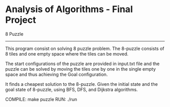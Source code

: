 # Analysis of Algorithms - Final Project
8 Puzzle
***************************************
This program consist on solving 8 puzzle problem. The 8-puzzle consists of 8 tiles and one empty space where the tiles can be moved. 

The start configurations of the puzzle are provided in input.txt file and the puzzle can be solved by moving the tiles one by one in the single empty space and thus achieving the Goal configuration.

It finds a cheapest solution to the 8-puzzle. Given the initial state and the goal state of 8-puzzle, using BFS, DFS, and Dijkstra algorithms.

COMPILE: make puzzle
RUN: ./run
